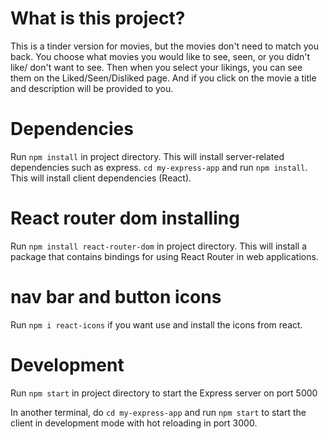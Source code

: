 # What is this project?

This is a tinder version for movies, but the movies don't need to match you back.
You choose what movies you would like to see, seen, or you didn't like/ don't want to see.
Then when you select your likings, you can see them on the Liked/Seen/Disliked page.
And if you click on the movie a title and description will be provided to you.

# Dependencies

Run `npm install` in project directory. This will install server-related dependencies such as express.
`cd my-express-app` and run `npm install`. This will install client dependencies (React).

# React router dom installing

Run `npm install react-router-dom` in project directory. This will install a package that contains bindings for using React Router in web applications.

# nav bar and button icons

Run `npm i react-icons` if you want use and install the icons from react.

# Development

Run `npm start` in project directory to start the Express server on port 5000

In another terminal, do `cd my-express-app` and run `npm start` to start the client in development mode with hot reloading in port 3000.
